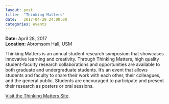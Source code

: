 ```yaml
---
layout: post
title:  "Thinking Matters"
date:   2017-04-28 24:00:00
categories: events
---
```


<strong>Date:</strong> April 28, 2017<br>
<strong>Location:</strong> Abromsom Hall, USM

<p>Thinking Matters is an annual student research symposium that showcases innovative learning and creativity. Through Thinking Matters, high quality student-faculty research collaborations and opportunities are available to both graduate and undergraduate students. It’s an event that allows students and faculty to share their work with each other, their colleagues, and the general public. Students are encouraged to participate and present their research as posters or oral sessions.</p>

<p><a href="http://usm.maine.edu/honors/thinkingmatters">Visit the Thinking Matters Site</a>.</p>

